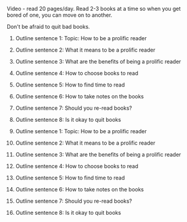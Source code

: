 Video - read 20 pages/day. Read 2-3 books at a time so when you get bored of one, you can move on to another.

Don't be afraid to quit bad books.

1. Outline sentence 1: Topic: How to be a prolific reader

2. Outline sentence 2: What it means to be a prolific reader

3. Outline sentence 3: What are the benefits of being a prolific reader

4. Outline sentence 4: How to choose books to read

5. Outline sentence 5: How to find time to read

6. Outline sentence 6: How to take notes on the books

7. Outline sentence 7: Should you re-read books?

8. Outline sentence 8: Is it okay to quit books


1. Outline sentence 1: Topic: How to be a prolific reader
    
    

2. Outline sentence 2: What it means to be a prolific reader
   

3. Outline sentence 3: What are the benefits of being a prolific reader

4. Outline sentence 4: How to choose books to read

5. Outline sentence 5: How to find time to read

6. Outline sentence 6: How to take notes on the books

7. Outline sentence 7: Should you re-read books?

8. Outline sentence 8: Is it okay to quit books